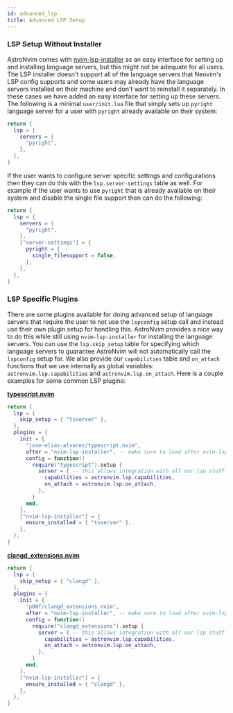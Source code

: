 ```yaml
---
id: advanced_lsp
title: Advanced LSP Setup
---
```


### LSP Setup Without Installer

AstroNvim comes with [nvim-lsp-installer](https://github.com/williamboman/nvim-lsp-installer) as an easy interface for setting up and installing language servers, but this might not be adequate for all users. The LSP installer doesn't support all of the language servers that Neovim's LSP config supports and some users may already have the language servers installed on their machine and don't want to reinstall it separately. In these cases we have added an easy interface for setting up these servers. The following is a minimal `user/init.lua` file that simply sets up `pyright` language server for a user with `pyright` already available on their system:

```lua
return {
  lsp = {
    servers = {
      "pyright",
    },
  },
}
```

If the user wants to configure server specific settings and configurations then they can do this with the `lsp.server-settings` table as well. For example if the user wants to use `pyright` that is already available on their system and disable the single file support then can do the following:

```lua
return {
  lsp = {
    servers = {
      "pyright",
    },
    ["server-settings"] = {
      pyright = {
        single_filesupport = false,
      },
    },
  },
}
```

### LSP Specific Plugins

There are some plugins available for doing advanced setup of language servers that require the user to not use the `lspconfig` setup call and instead use their own plugin setup for handling this. AstroNvim provides a nice way to do this while still using `nvim-lsp-installer` for installing the language servers. You can use the `lsp.skip_setup` table for specifying which language servers to guarantee AstroNvim will not automatically call the `lspconfig` setup for. We also provide our `capabilities` table and `on_attach` functions that we use internally as global variables: `astronvim.lsp.capabilities` and `astronvim.lsp.on_attach`. Here is a couple examples for some common LSP plugins:

**[typescript.nvim](https://github.com/jose-elias-alvarez/typescript.nvim)**

```lua
return {
  lsp = {
    skip_setup = { "tsserver" },
  },
  plugins = {
    init = {
      "jose-elias-alvarez/typescript.nvim",
      after = "nvim-lsp-installer", -- make sure to load after nvim-lsp-installer
      config = function()
        require("typescript").setup {
          server = { -- this allows integration with all our lsp stuff
            capabilities = astronvim.lsp.capabilities,
            on_attach = astronvim.lsp.on_attach,
          },
        }
      end,
    },
    ["nvim-lsp-installer"] = {
      ensure_installed = { "tsserver" },
    },
  },
}
```

**[clangd_extensions.nvim](https://github.com/p00f/clangd_extensions.nvim)**

```lua
return {
  lsp = {
    skip_setup = { "clangd" },
  },
  plugins = {
    init = {
      "p00f/clangd_extensions.nvim",
      after = "nvim-lsp-installer", -- make sure to load after nvim-lsp-installer
      config = function()
        require("clangd_extensions").setup {
          server = { -- this allows integration with all our lsp stuff
            capabilities = astronvim.lsp.capabilities,
            on_attach = astronvim.lsp.on_attach,
          },
        }
      end,
    },
    ["nvim-lsp-installer"] = {
      ensure_installed = { "clangd" },
    },
  },
}
```
